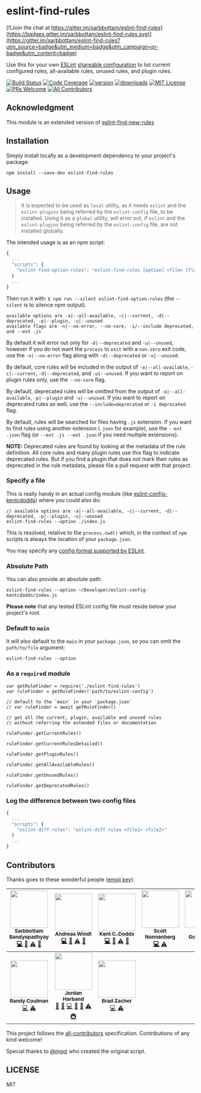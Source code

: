 # eslint-find-rules

[![Join the chat at https://gitter.im/sarbbottam/eslint-find-rules](https://badges.gitter.im/sarbbottam/eslint-find-rules.svg)](https://gitter.im/sarbbottam/eslint-find-rules?utm_source=badge&utm_medium=badge&utm_campaign=pr-badge&utm_content=badge)

Use this for your own [ESLint](http://eslint.org/) [shareable configuration](http://eslint.org/docs/developer-guide/shareable-configs)
to list current configured rules, all-available rules, unused rules, and plugin rules.

[![Build Status](https://img.shields.io/travis/sarbbottam/eslint-find-rules.svg?style=flat-square)](https://travis-ci.org/sarbbottam/eslint-find-rules)
[![Code Coverage](https://img.shields.io/codecov/c/github/sarbbottam/eslint-find-rules.svg?style=flat-square)](https://codecov.io/github/sarbbottam/eslint-find-rules)
[![version](https://img.shields.io/npm/v/eslint-find-rules.svg?style=flat-square)](http://npm.im/eslint-find-rules)
[![downloads](https://img.shields.io/npm/dm/eslint-find-rules.svg?style=flat-square)](http://npm-stat.com/charts.html?package=eslint-find-rules&from=2015-08-01)
[![MIT License](https://img.shields.io/npm/l/eslint-find-rules.svg?style=flat-square)](http://opensource.org/licenses/MIT)
[![PRs Welcome](https://img.shields.io/badge/PRs-welcome-brightgreen.svg?style=flat-square)](http://makeapullrequest.com)
[![All Contributors](https://img.shields.io/badge/all_contributors-10-orange.svg?style=flat-square)](#contributors)

## Acknowledgment

This module is an extended version of [eslint-find-new-rules](https://github.com/kentcdodds/eslint-find-new-rules)

## Installation

Simply install locally as a development dependency to your project's package:

```
npm install --save-dev eslint-find-rules
```

## Usage

> It is expected to be used as `local` utility, as it needs `eslint` and the `eslint-plugins` being referred by the `eslint-config` file, to be installed.
Using it as a `global` utility, will error out, if `eslint` and the `eslint-plugins` being referred by the `eslint-config` file, are not installed globally.

The intended usage is as an npm script:

```javascript
{
  ...
  "scripts": {
    "eslint-find-option-rules": "eslint-find-rules [option] <file> [flag]"
  }
  ...
}
```

Then run it with: `$ npm run --silent eslint-find-option-rules` (the `--silent` is to silence npm output).

```
available options are -a|--all-available, -c|--current, -d|--deprecated, -p|--plugin, -u|--unused
available flags are -n|--no-error, --no-core, -i/--include deprecated, and --ext .js
```

By default it will error out only for `-d|--deprecated` and `-u|--unused`,
however if you do not want the `process` to `exit` with a `non-zero` exit code, use the `-n|--no-error` flag along with `-d|--deprecated` or `-u|--unused`.

By default, core rules will be included in the output of `-a|--all-available`, `-c|--current`, `-d|--deprecated`, and `-u|--unused`.  If you want to report on plugin rules only, use the `--no-core` flag.

By default, deprecated rules will be omitted from the output of `-a|--all-available`, `-p|--plugin` and `-u|--unused`.  If you want to report on deprecated rules as well, use the `--include=deprecated` or `-i deprecated` flag.

By default, rules will be searched for files having `.js` extension.  If you want to find rules using another extension (`.json` for example), use the `--ext .json` flag (or `--ext .js --ext .json` if you need multiple extensions).

**NOTE:** Deprecated rules are found by looking at the metadata of the rule definition.  All core rules and many plugin rules use this flag to indicate deprecated rules.  But if you find a plugin that does not mark their rules as deprecated in the rule metadata, please file a pull request with that project.

### Specify a file

This is really handy in an actual config module (like [eslint-config-kentcdodds](https://github.com/kentcdodds/eslint-config-kentcdodds)) where you could also do:

```
// available options are -a|--all-available, -c|--current, -d|--deprecated, -p|--plugin, -u|--unused
eslint-find-rules --option ./index.js
```

This is resolved, relative to the `process.cwd()` which, in the context of `npm` scripts is always the location of your `package.json`.

You may specify any [config format supported by ESLint](http://eslint.org/docs/user-guide/configuring).

### Absolute Path

You can also provide an absolute path:

```
eslint-find-rules --option ~/Developer/eslint-config-kentcdodds/index.js
```

**Please note** that any tested ESLint config file must reside below your project's root.

### Default to `main`

It will also default to the `main` in your `package.json`, so you can omit the `path/to/file` argument:

```
eslint-find-rules --option
```

### As a `require`d module

```
var getRuleFinder = require('./eslint-find-rules')
var ruleFinder = getRuleFinder('path/to/eslint-config')

// default to the `main` in your `package.json`
// var ruleFinder = await getRuleFinder()

// get all the current, plugin, available and unused rules
// without referring the extended files or documentation

ruleFinder.getCurrentRules()

ruleFinder.getCurrentRulesDetailed()

ruleFinder.getPluginRules()

ruleFinder.getAllAvailableRules()

ruleFinder.getUnusedRules()

ruleFinder.getDeprecatedRules()
```

### Log the difference between two config files

```javascript
{
  ...
  "scripts": {
    "eslint-diff-rules": "eslint-diff-rules <file1> <file2>"
  }
  ...
}
```

## Contributors

Thanks goes to these wonderful people ([emoji key](https://github.com/kentcdodds/all-contributors#emoji-key)):

<!-- ALL-CONTRIBUTORS-LIST:START - Do not remove or modify this section -->
<!-- prettier-ignore -->
| [<img src="https://avatars1.githubusercontent.com/u/949380?v=3" width="100px;"/><br /><sub><b>Sarbbottam Bandyopadhyay</b></sub>](https://twitter.com/sarbbottam)<br />[💻](https://github.com/sarbbottam/eslint-find-rules/commits?author=sarbbottam "Code") [📖](https://github.com/sarbbottam/eslint-find-rules/commits?author=sarbbottam "Documentation") [⚠️](https://github.com/sarbbottam/eslint-find-rules/commits?author=sarbbottam "Tests") [👀](#review-sarbbottam "Reviewed Pull Requests") | [<img src="https://avatars1.githubusercontent.com/u/262436?v=3" width="100px;"/><br /><sub><b>Andreas Windt</b></sub>](https://twitter.com/ta2edchimp)<br />[💻](https://github.com/sarbbottam/eslint-find-rules/commits?author=ta2edchimp "Code") [📖](https://github.com/sarbbottam/eslint-find-rules/commits?author=ta2edchimp "Documentation") [⚠️](https://github.com/sarbbottam/eslint-find-rules/commits?author=ta2edchimp "Tests") [👀](#review-ta2edchimp "Reviewed Pull Requests") | [<img src="https://avatars3.githubusercontent.com/u/1500684?v=3" width="100px;"/><br /><sub><b>Kent C. Dodds</b></sub>](https://twitter.com/kentcdodds)<br />[💻](https://github.com/sarbbottam/eslint-find-rules/commits?author=kentcdodds "Code") [📖](https://github.com/sarbbottam/eslint-find-rules/commits?author=kentcdodds "Documentation") [⚠️](https://github.com/sarbbottam/eslint-find-rules/commits?author=kentcdodds "Tests") [👀](#review-kentcdodds "Reviewed Pull Requests") | [<img src="https://avatars1.githubusercontent.com/u/443005?v=3" width="100px;"/><br /><sub><b>Scott Nonnenberg</b></sub>](https://github.com/scottnonnenberg)<br />[💻](https://github.com/sarbbottam/eslint-find-rules/commits?author=scottnonnenberg "Code") [⚠️](https://github.com/sarbbottam/eslint-find-rules/commits?author=scottnonnenberg "Tests") | [<img src="https://avatars3.githubusercontent.com/u/1758366?v=3" width="100px;"/><br /><sub><b>Michał Gołębiowski</b></sub>](https://github.com/mgol)<br />[💻](https://github.com/sarbbottam/eslint-find-rules/commits?author=mgol "Code") | [<img src="https://avatars.githubusercontent.com/u/3869412?v=3" width="100px;"/><br /><sub><b>Jeroen Engels</b></sub>](https://github.com/jfmengels)<br />[📖](https://github.com/sarbbottam/eslint-find-rules/commits?author=jfmengels "Documentation") | [<img src="https://avatars2.githubusercontent.com/u/2449282?v=3" width="100px;"/><br /><sub><b>Dustin Specker</b></sub>](https://github.com/dustinspecker)<br />[💻](https://github.com/sarbbottam/eslint-find-rules/commits?author=dustinspecker "Code") |
| :---: | :---: | :---: | :---: | :---: | :---: | :---: |
| [<img src="https://avatars1.githubusercontent.com/u/1406203?v=3" width="100px;"/><br /><sub><b>Randy Coulman</b></sub>](https://github.com/randycoulman)<br />[💻](https://github.com/sarbbottam/eslint-find-rules/commits?author=randycoulman "Code") [⚠️](https://github.com/sarbbottam/eslint-find-rules/commits?author=randycoulman "Tests") | [<img src="https://avatars1.githubusercontent.com/u/45469?v=4" width="100px;"/><br /><sub><b>Jordan Harband</b></sub>](https://twitter.com/ljharb)<br />[📖](https://github.com/sarbbottam/eslint-find-rules/commits?author=ljharb "Documentation") [🐛](https://github.com/sarbbottam/eslint-find-rules/issues?q=author%3Aljharb "Bug reports") [💻](https://github.com/sarbbottam/eslint-find-rules/commits?author=ljharb "Code") [💬](#question-ljharb "Answering Questions") [👀](#review-ljharb "Reviewed Pull Requests") [⚠️](https://github.com/sarbbottam/eslint-find-rules/commits?author=ljharb "Tests") [🚇](#infra-ljharb "Infrastructure (Hosting, Build-Tools, etc)") | [<img src="https://avatars1.githubusercontent.com/u/7462525?v=4" width="100px;"/><br /><sub><b>Brad Zacher</b></sub>](https://zacher.com.au)<br />[💻](https://github.com/sarbbottam/eslint-find-rules/commits?author=bradzacher "Code") [⚠️](https://github.com/sarbbottam/eslint-find-rules/commits?author=bradzacher "Tests") |
<!-- ALL-CONTRIBUTORS-LIST:END -->

This project follows the [all-contributors](https://github.com/kentcdodds/all-contributors) specification.
Contributions of any kind welcome!

Special thanks to [@mgol](https://github.com/mgol) who created the original script.

## LICENSE

MIT
